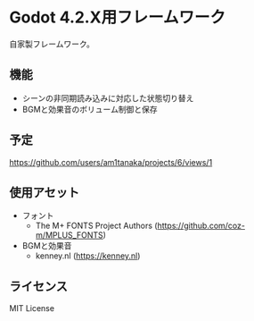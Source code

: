 # Godot 4.2.X用フレームワーク

自家製フレームワーク。

## 機能
- シーンの非同期読み込みに対応した状態切り替え
- BGMと効果音のボリューム制御と保存

## 予定

https://github.com/users/am1tanaka/projects/6/views/1


## 使用アセット
- フォント
  - The M+ FONTS Project Authors (https://github.com/coz-m/MPLUS_FONTS)
- BGMと効果音
  - kenney.nl (https://kenney.nl)

## ライセンス

MIT License


